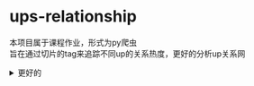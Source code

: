 # ups-relationship
本项目属于课程作业，形式为py爬虫  
旨在通过切片的tag来追踪不同up的关系热度，更好的分析up关系网
<details><summary>更好的</summary>磕cp</details>
